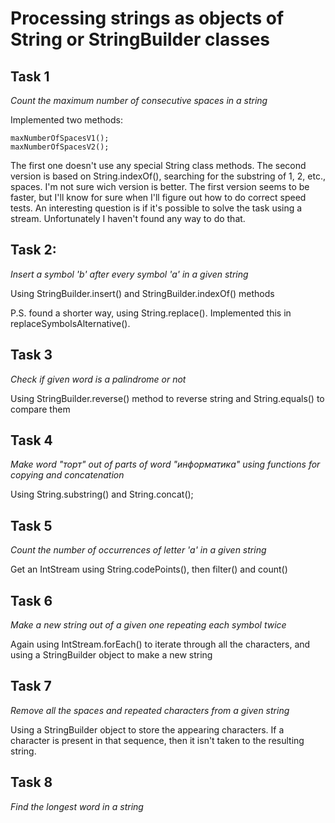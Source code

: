Processing strings as objects of String or StringBuilder classes
=====

Task 1
------

*Count the maximum number of consecutive spaces in a string*

Implemented two methods:

	maxNumberOfSpacesV1();
	maxNumberOfSpacesV2();

The first one doesn't use any special String class methods. The second version is based on String.indexOf(), searching for the substring of 1, 2, etc., spaces. I'm not sure wich version is better. The first version seems to be faster, but I'll know for sure when I'll figure out how to do correct speed tests.
An interesting question is if it's possible to solve the task using a stream. Unfortunately I haven't found any way to do that.


Task 2:
------

*Insert a symbol 'b' after every symbol 'a' in a given string*

Using StringBuilder.insert() and StringBuilder.indexOf() methods

P.S. found a shorter way, using String.replace(). Implemented this in replaceSymbolsAlternative().


Task 3
------

*Check if given word is a palindrome or not*

Using StringBuilder.reverse() method to reverse string and String.equals() to compare them


Task 4
------

*Make word "торт" out of parts of word "информатика" using functions for copying and concatenation*

Using String.substring() and String.concat();


Task 5
------

*Count the number of occurrences of letter 'a' in a given string*

Get an IntStream using String.codePoints(), then filter() and count()


Task 6
------

*Make a new string out of a given one repeating each symbol twice*

Again using IntStream.forEach() to iterate through all the characters, and using a StringBuilder object to make a new string


Task 7
------

*Remove all the spaces and repeated characters from a given string*

Using a StringBuilder object to store the appearing characters. If a character is present in that sequence, then it isn't taken
to the resulting string.

Task 8
------

*Find the longest word in a string*